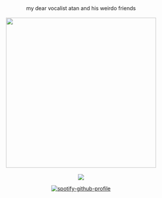   <div align="center">
my dear vocalist atan and his weirdo friends<br></br>
<img src="https://file.garden/ZlHfQt_wRDoV_nTp/qDWenaAFBRSHWno3bTi3I4V0q8qhK_HjpHiwVtwfW0_FZNPvK1l0HQMJbIKFSQYgu7aofheZCj0ubSJijwiXJQ.webp" width="400">
<br></br><img src="https://komarev.com/ghpvc/?username=dallydaleon&label=CATHYS+CLEARED&color=00ff00&base=1000000&style=plastic">

 [![spotify-github-profile](https://spotify-github-profile.kittinanx.com/api/view?uid=it2ib0xsv0lcpad20hktrepj9&cover_image=true&theme=novatorem&show_offline=false&background_color=121212&interchange=false&bar_color=53b14f&bar_color_cover=false)](https://youtu.be/xHa6a3FtPJg?si=Yg89uBRatoaSeaUi)
